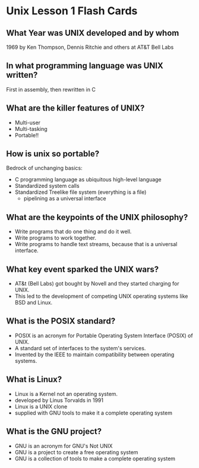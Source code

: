 # Unix Lesson 1 Flash Cards

## What Year was UNIX developed and by whom

1969 by Ken Thompson, Dennis Ritchie and others at AT&T Bell Labs

## In what programming language was UNIX written?

First in assembly, then rewritten in C

## What are the killer features of UNIX?

- Multi-user
- Multi-tasking
- Portable!!

## How is unix so portable?

Bedrock of unchanging basics:

- C programming language as ubiquitous high-level language
- Standardized system calls
- Standardized Treelike file system (everything is a file)
  - pipelining as a universal interface

## What are the keypoints of the UNIX philosophy?

- Write programs that do one thing and do it well.
- Write programs to work together.
- Write programs to handle text streams, because that is a universal interface.

## What key event sparked the UNIX wars?

- AT&t (Bell Labs) got bought by Novell and they started charging for UNIX.
- This led to the development of competing UNIX operating systems like BSD and Linux.

## What is the POSIX standard?

- POSIX is an acronym for Portable Operating System Interface (POSIX) of UNIX.
- A standard set of interfaces to the system's services.
- Invented by the IEEE to maintain compatibility between operating systems.

## What is Linux?

- Linux is a Kernel not an operating system.
- developed by Linus Torvalds in 1991
- Linux is a UNIX clone
- supplied with GNU tools to make it a complete operating system

## What is the GNU project?

- GNU is an acronym for GNU's Not UNIX
- GNU is a project to create a free operating system
- GNU is a collection of tools to make a complete operating system